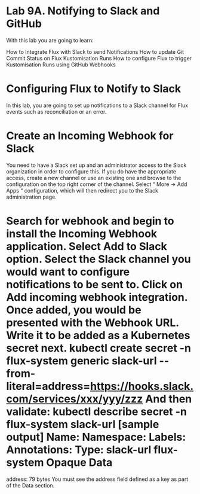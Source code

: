 # Lab 9A. Notifying to Slack and GitHub

With this lab you are going to learn:

How to Integrate Flux with Slack to send Notifications
How to update Git Commit Status on Flux Kustomisation Runs
How to configure Flux to trigger Kustomisation Runs using GitHub Webhooks

# Configuring Flux to Notify to Slack

In this lab, you are going to set up notifications to a Slack channel for Flux events such as
reconciliation or an error.

# Create an Incoming Webhook for Slack
You need to have a Slack set up and an administrator access to the Slack organization in order
to configure this.
If you do have the appropriate access, create a new channel or use an existing one and browse
to the configuration on the top right corner of the channel. Select “ More → Add Apps “
configuration, which will then redirect you to the Slack administration page.

Search for webhook and begin to install the Incoming Webhook application.
Select Add to Slack option.
Select the Slack channel you would want to configure notifications to be sent to. Click on Add
incoming webhook integration.
Once added, you would be presented with the Webhook URL. Write it to be added as a
Kubernetes secret next.
kubectl create secret -n flux-system generic slack-url
--from-literal=address=https://hooks.slack.com/services/xxx/yyy/zzz
And then validate:
kubectl describe secret -n flux-system slack-url
[sample output]
Name:
Namespace:
Labels:
Annotations:
Type:
slack-url
flux-system
<none>
<none>
Opaque
Data
====
address:
79 bytes
You must see the address field defined as a key as part of the Data section.